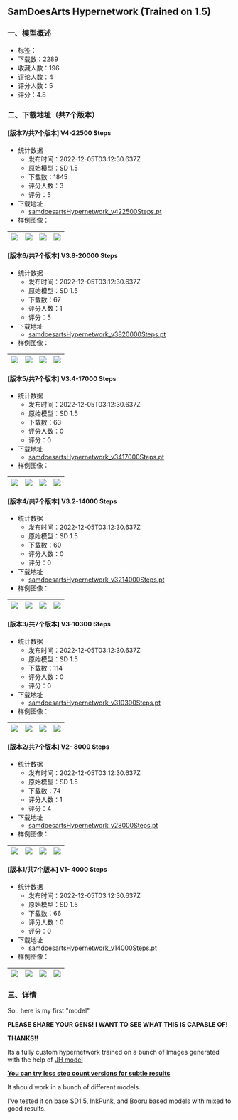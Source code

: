 ## SamDoesArts Hypernetwork (Trained on 1.5)
### 一、模型概述

- 标签：
- 下载数：2289
- 收藏人数：196
- 评论人数：4
- 评分人数：5
- 评分：4.8

### 二、下载地址（共7个版本）

#### [版本7/共7个版本] V4-22500 Steps

- 统计数据
  - 发布时间：2022-12-05T03:12:30.637Z
  - 原始模型：SD 1.5
  - 下载数：1845
  - 评分人数：3
  - 评分：5
- 下载地址
  - [samdoesartsHypernetwork_v422500Steps.pt](https://civitai.com/api/download/models/1229)
- 样例图像：

| <img src="https://image.civitai.com/xG1nkqKTMzGDvpLrqFT7WA/0aa3e73f-837d-4690-55e6-7681749b3f00/width=450/10108.jpeg" /> | <img src="https://image.civitai.com/xG1nkqKTMzGDvpLrqFT7WA/879dc7ff-6dbb-4b5b-6c80-a2c83f5a1d00/width=450/10101.jpeg" /> | <img src="https://image.civitai.com/xG1nkqKTMzGDvpLrqFT7WA/edb5b644-3964-46b3-2f6b-e64c7406c300/width=450/10106.jpeg" /> | <img src="https://image.civitai.com/xG1nkqKTMzGDvpLrqFT7WA/28ba1b2c-949b-4bc2-b3a2-d07518737f00/width=450/10113.jpeg" /> |
| ---- | ---- | ---- | ---- |

#### [版本6/共7个版本] V3.8-20000 Steps

- 统计数据
  - 发布时间：2022-12-05T03:12:30.637Z
  - 原始模型：SD 1.5
  - 下载数：67
  - 评分人数：1
  - 评分：5
- 下载地址
  - [samdoesartsHypernetwork_v3820000Steps.pt](https://civitai.com/api/download/models/1238)
- 样例图像：

| <img src="https://image.civitai.com/xG1nkqKTMzGDvpLrqFT7WA/34a3f161-2b60-4519-90bd-ff410b716200/width=450/10257.jpeg" /> | <img src="https://image.civitai.com/xG1nkqKTMzGDvpLrqFT7WA/8600c0a1-ce98-4dfe-b104-4d51d2e04f00/width=450/10256.jpeg" /> | <img src="https://image.civitai.com/xG1nkqKTMzGDvpLrqFT7WA/132cc174-89af-444a-1222-84a87f20cc00/width=450/10255.jpeg" /> | <img src="https://image.civitai.com/xG1nkqKTMzGDvpLrqFT7WA/83a3e212-5e41-433e-7b21-077750a48e00/width=450/10254.jpeg" /> |
| ---- | ---- | ---- | ---- |

#### [版本5/共7个版本] V3.4-17000 Steps

- 统计数据
  - 发布时间：2022-12-05T03:12:30.637Z
  - 原始模型：SD 1.5
  - 下载数：63
  - 评分人数：0
  - 评分：0
- 下载地址
  - [samdoesartsHypernetwork_v3417000Steps.pt](https://civitai.com/api/download/models/1237)
- 样例图像：

| <img src="https://image.civitai.com/xG1nkqKTMzGDvpLrqFT7WA/dfdc90a1-3257-498a-a5fd-3d2ef3c9cc00/width=450/10239.jpeg" /> | <img src="https://image.civitai.com/xG1nkqKTMzGDvpLrqFT7WA/9f75b2cc-2df2-47f2-749c-83f292dde400/width=450/10238.jpeg" /> | <img src="https://image.civitai.com/xG1nkqKTMzGDvpLrqFT7WA/d532a4b7-138a-4fe1-0678-09a24f1ecb00/width=450/10237.jpeg" /> | <img src="https://image.civitai.com/xG1nkqKTMzGDvpLrqFT7WA/6fb30028-b305-43b3-e379-60944f4a1500/width=450/10236.jpeg" /> |
| ---- | ---- | ---- | ---- |

#### [版本4/共7个版本] V3.2-14000 Steps

- 统计数据
  - 发布时间：2022-12-05T03:12:30.637Z
  - 原始模型：SD 1.5
  - 下载数：60
  - 评分人数：0
  - 评分：0
- 下载地址
  - [samdoesartsHypernetwork_v3214000Steps.pt](https://civitai.com/api/download/models/1236)
- 样例图像：

| <img src="https://image.civitai.com/xG1nkqKTMzGDvpLrqFT7WA/741dfcb5-1901-4701-e444-736f09f77000/width=450/10223.jpeg" /> | <img src="https://image.civitai.com/xG1nkqKTMzGDvpLrqFT7WA/e31c2e65-1526-40f3-ad25-4de61ee1cd00/width=450/10222.jpeg" /> | <img src="https://image.civitai.com/xG1nkqKTMzGDvpLrqFT7WA/58d5a306-4f9f-4bba-8bd8-629d8d4afd00/width=450/10221.jpeg" /> | <img src="https://image.civitai.com/xG1nkqKTMzGDvpLrqFT7WA/cdd87be5-b3d7-4d16-e1a0-b7469d7a2400/width=450/10220.jpeg" /> |
| ---- | ---- | ---- | ---- |

#### [版本3/共7个版本] V3-10300 Steps

- 统计数据
  - 发布时间：2022-12-05T03:12:30.637Z
  - 原始模型：SD 1.5
  - 下载数：114
  - 评分人数：0
  - 评分：0
- 下载地址
  - [samdoesartsHypernetwork_v310300Steps.pt](https://civitai.com/api/download/models/1223)
- 样例图像：

| <img src="https://image.civitai.com/xG1nkqKTMzGDvpLrqFT7WA/8b26b7bc-5b23-46be-9836-87d965ce8a00/width=450/10068.jpeg" /> | <img src="https://image.civitai.com/xG1nkqKTMzGDvpLrqFT7WA/33dd4b2e-05d6-464e-3573-7bf4e9096100/width=450/10066.jpeg" /> | <img src="https://image.civitai.com/xG1nkqKTMzGDvpLrqFT7WA/6b987244-9f93-460f-6000-bf154dae4f00/width=450/10067.jpeg" /> | <img src="https://image.civitai.com/xG1nkqKTMzGDvpLrqFT7WA/1397a6d3-e3a3-46f3-28c8-00c9e29be100/width=450/10065.jpeg" /> |
| ---- | ---- | ---- | ---- |

#### [版本2/共7个版本] V2- 8000 Steps

- 统计数据
  - 发布时间：2022-12-05T03:12:30.637Z
  - 原始模型：SD 1.5
  - 下载数：74
  - 评分人数：1
  - 评分：4
- 下载地址
  - [samdoesartsHypernetwork_v28000Steps.pt](https://civitai.com/api/download/models/1222)
- 样例图像：

| <img src="https://image.civitai.com/xG1nkqKTMzGDvpLrqFT7WA/afa9006f-875b-45a3-b854-f587695a0800/width=450/10052.jpeg" /> | <img src="https://image.civitai.com/xG1nkqKTMzGDvpLrqFT7WA/4e39aa1b-ab56-4bc6-ee8d-821b51261900/width=450/10051.jpeg" /> | <img src="https://image.civitai.com/xG1nkqKTMzGDvpLrqFT7WA/e500e20a-4459-4468-8db3-c5456d3c8a00/width=450/10050.jpeg" /> | <img src="https://image.civitai.com/xG1nkqKTMzGDvpLrqFT7WA/9d7d11cb-afe8-4e86-865b-63c2c1d4fc00/width=450/10049.jpeg" /> |
| ---- | ---- | ---- | ---- |

#### [版本1/共7个版本] V1- 4000 Steps

- 统计数据
  - 发布时间：2022-12-05T03:12:30.637Z
  - 原始模型：SD 1.5
  - 下载数：66
  - 评分人数：0
  - 评分：0
- 下载地址
  - [samdoesartsHypernetwork_v14000Steps.pt](https://civitai.com/api/download/models/1221)
- 样例图像：

| <img src="https://image.civitai.com/xG1nkqKTMzGDvpLrqFT7WA/d086cf22-33a6-445e-2050-96063592cb00/width=450/10046.jpeg" /> | <img src="https://image.civitai.com/xG1nkqKTMzGDvpLrqFT7WA/1d3c45d4-76b9-410c-0775-6a9b00ae2700/width=450/10045.jpeg" /> | <img src="https://image.civitai.com/xG1nkqKTMzGDvpLrqFT7WA/52fa1306-6809-4d6d-4435-15706f3d9600/width=450/10044.jpeg" /> | <img src="https://image.civitai.com/xG1nkqKTMzGDvpLrqFT7WA/7b4bd066-3170-449a-9d6e-3f07b31bea00/width=450/10043.jpeg" /> |
| ---- | ---- | ---- | ---- |


### 三、详情
<p>So.. here is my first "model"</p><p><strong>PLEASE SHARE YOUR GENS! I WANT TO SEE WHAT THIS IS CAPABLE OF! </strong></p><p><strong>THANKS!!</strong></p><p>Its a fully custom hypernetwork trained on a bunch of Images generated with the help of <a href="https://civitai.com/models/1097" rel="ugc" target="_blank">JH model</a></p><p><strong><u>You can try less step count versions for subtle results</u></strong></p><p>It should work in a bunch of different models.</p><p>I've tested it on base SD1.5, InkPunk, and Booru based models with mixed to good results.</p>